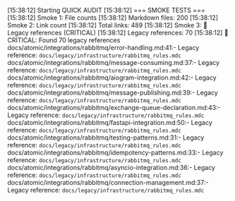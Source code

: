 [15:38:12] Starting QUICK AUDIT
[15:38:12] === SMOKE TESTS ===
[15:38:12] Smoke 1: File counts
[15:38:12]   Markdown files: 200
[15:38:12] Smoke 2: Link count
[15:38:12]   Total links: 489
[15:38:12] Smoke 3: 🚨 Legacy references (CRITICAL)
[15:38:12]   Legacy references: 70
[15:38:12]   🚨 CRITICAL: Found 70 legacy references
docs/atomic/integrations/rabbitmq/error-handling.md:41:- Legacy reference: `docs/legacy/infrastructure/rabbitmq_rules.mdc`
docs/atomic/integrations/rabbitmq/message-consuming.md:37:- Legacy reference: `docs/legacy/infrastructure/rabbitmq_rules.mdc`
docs/atomic/integrations/rabbitmq/aiogram-integration.md:42:- Legacy reference: `docs/legacy/infrastructure/rabbitmq_rules.mdc`
docs/atomic/integrations/rabbitmq/message-publishing.md:39:- Legacy reference: `docs/legacy/infrastructure/rabbitmq_rules.mdc`
docs/atomic/integrations/rabbitmq/exchange-queue-declaration.md:43:- Legacy reference: `docs/legacy/infrastructure/rabbitmq_rules.mdc`
docs/atomic/integrations/rabbitmq/fastapi-integration.md:50:- Legacy reference: `docs/legacy/infrastructure/rabbitmq_rules.mdc`
docs/atomic/integrations/rabbitmq/testing-patterns.md:31:- Legacy reference: `docs/legacy/infrastructure/rabbitmq_rules.mdc`
docs/atomic/integrations/rabbitmq/idempotency-patterns.md:33:- Legacy reference: `docs/legacy/infrastructure/rabbitmq_rules.mdc`
docs/atomic/integrations/rabbitmq/asyncio-integration.md:36:- Legacy reference: `docs/legacy/infrastructure/rabbitmq_rules.mdc`
docs/atomic/integrations/rabbitmq/connection-management.md:37:- Legacy reference: `docs/legacy/infrastructure/rabbitmq_rules.mdc`
